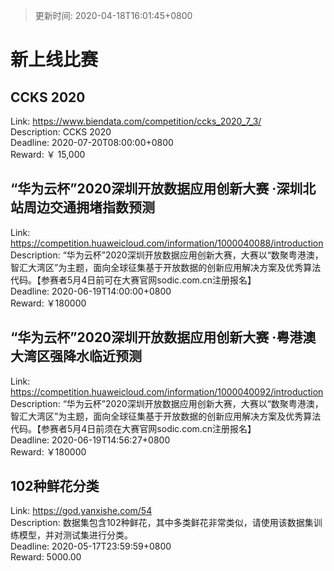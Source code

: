 > 更新时间: 2020-04-18T16:01:45+0800 

# 新上线比赛


## CCKS 2020
Link: https://www.biendata.com/competition/ccks_2020_7_3/  
Description: CCKS 2020  
Deadline: 2020-07-20T08:00:00+0800  
Reward: ￥ 15,000  

## “华为云杯”2020深圳开放数据应用创新大赛 ·深圳北站周边交通拥堵指数预测
Link: https://competition.huaweicloud.com/information/1000040088/introduction  
Description: “华为云杯”2020深圳开放数据应用创新大赛，大赛以“数聚粤港澳，智汇大湾区”为主题，面向全球征集基于开放数据的创新应用解决方案及优秀算法代码。【参赛者5月4日前可在大赛官网sodic.com.cn注册报名】  
Deadline: 2020-06-19T14:00:00+0800  
Reward: ￥180000  

## “华为云杯”2020深圳开放数据应用创新大赛 ·粤港澳大湾区强降水临近预测
Link: https://competition.huaweicloud.com/information/1000040092/introduction  
Description: “华为云杯”2020深圳开放数据应用创新大赛，大赛以“数聚粤港澳，智汇大湾区”为主题，面向全球征集基于开放数据的创新应用解决方案及优秀算法代码。【参赛者5月4日前须在大赛官网sodic.com.cn注册报名】  
Deadline: 2020-06-19T14:56:27+0800  
Reward: ￥180000  

## 102种鲜花分类
Link: https://god.yanxishe.com/54  
Description: 数据集包含102种鲜花，其中多类鲜花非常类似，请使用该数据集训练模型，并对测试集进行分类。  
Deadline: 2020-05-17T23:59:59+0800  
Reward: 5000.00  

